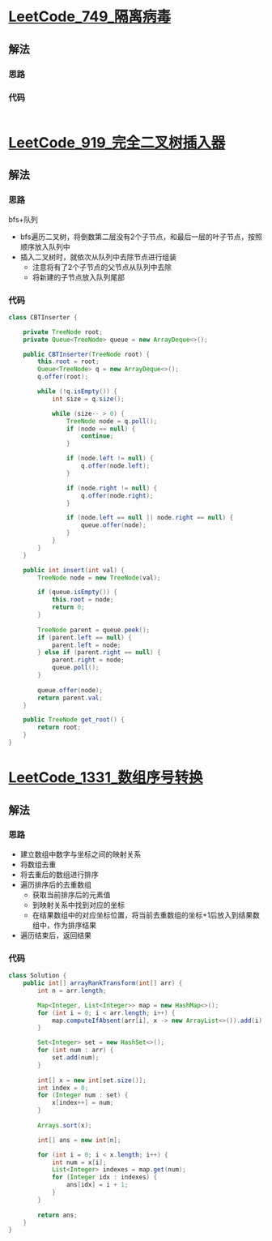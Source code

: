 # [LeetCode_749_隔离病毒](https://leetcode.cn/problems/contain-virus/)
## 解法
### 思路

### 代码
```java

```
# [LeetCode_919_完全二叉树插入器](https://leetcode.cn/problems/complete-binary-tree-inserter/)
## 解法
### 思路
bfs+队列
- bfs遍历二叉树，将倒数第二层没有2个子节点，和最后一层的叶子节点，按照顺序放入队列中
- 插入二叉树时，就依次从队列中去除节点进行组装
  - 注意将有了2个子节点的父节点从队列中去除
  - 将新建的子节点放入队列尾部
### 代码
```java
class CBTInserter {

    private TreeNode root;
    private Queue<TreeNode> queue = new ArrayDeque<>();

    public CBTInserter(TreeNode root) {
        this.root = root;
        Queue<TreeNode> q = new ArrayDeque<>();
        q.offer(root);

        while (!q.isEmpty()) {
            int size = q.size();

            while (size-- > 0) {
                TreeNode node = q.poll();
                if (node == null) {
                    continue;
                }

                if (node.left != null) {
                    q.offer(node.left);
                }

                if (node.right != null) {
                    q.offer(node.right);
                }

                if (node.left == null || node.right == null) {
                    queue.offer(node);
                }
            }
        }
    }

    public int insert(int val) {
        TreeNode node = new TreeNode(val);

        if (queue.isEmpty()) {
            this.root = node;
            return 0;
        }
        
        TreeNode parent = queue.peek();
        if (parent.left == null) {
            parent.left = node;
        } else if (parent.right == null) {
            parent.right = node;
            queue.poll();
        }
        
        queue.offer(node);
        return parent.val;
    }

    public TreeNode get_root() {
        return root;
    }
}
```
# [LeetCode_1331_数组序号转换](https://leetcode.cn/problems/rank-transform-of-an-array/)
## 解法
### 思路
- 建立数组中数字与坐标之间的映射关系
- 将数组去重
- 将去重后的数组进行排序
- 遍历排序后的去重数组
  - 获取当前排序后的元素值
  - 到映射关系中找到对应的坐标
  - 在结果数组中的对应坐标位置，将当前去重数组的坐标+1后放入到结果数组中，作为排序结果
- 遍历结束后，返回结果
### 代码
```java
class Solution {
    public int[] arrayRankTransform(int[] arr) {
        int n = arr.length;

        Map<Integer, List<Integer>> map = new HashMap<>();
        for (int i = 0; i < arr.length; i++) {
            map.computeIfAbsent(arr[i], x -> new ArrayList<>()).add(i);
        }

        Set<Integer> set = new HashSet<>();
        for (int num : arr) {
            set.add(num);
        }
        
        int[] x = new int[set.size()];
        int index = 0;
        for (Integer num : set) {
            x[index++] = num;
        }
        
        Arrays.sort(x);

        int[] ans = new int[n];

        for (int i = 0; i < x.length; i++) {
            int num = x[i];
            List<Integer> indexes = map.get(num);
            for (Integer idx : indexes) {
                ans[idx] = i + 1;
            }
        }
        
        return ans;
    }
}
```